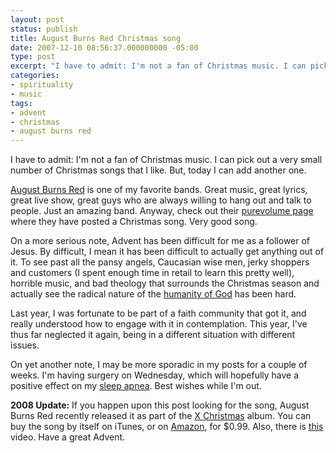```yaml
---
layout: post
status: publish
title: August Burns Red Christmas song
date: 2007-12-10 08:56:37.000000000 -05:00
type: post
excerpt: "I have to admit: I'm not a fan of Christmas music. I can pick out a very small number of Christmas songs that I like. But, today I can add another one."
categories:
- spirituality
- music
tags:
- advent
- christmas
- august burns red
---
```

I have to admit: I'm not a fan of Christmas music. I can pick out a very small number of Christmas songs that I like. But, today I can add another one.

<a href="http://www.augustburnsred.com/">August Burns Red</a> is one of my favorite bands. Great music, great lyrics, great live show, great guys who are always willing to hang out and talk to people. Just an amazing band. Anyway, check out their <a href="http://www.purevolume.com/augustburnsred/">purevolume page</a> where they have posted a Christmas song. Very good song.

On a more serious note, Advent has been difficult for me as a follower of Jesus. By difficult, I mean it has been difficult to actually get anything out of it. To see past all the pansy angels, Caucasian wise men, jerky shoppers and customers (I spent enough time in retail to learn this pretty well), horrible music, and bad theology that surrounds the Christmas season and actually see the radical nature of the <a href="http://www.amazon.com/gp/redirect.html?ie=UTF8&amp;location=http%3A%2F%2Fwww.amazon.com%2FHumanity-God-Karl-Barth%2Fdp%2F0804206120%3Fie%3DUTF8%26s%3Dbooks%26qid%3D1197294628%26sr%3D8-1&amp;tag=jonathanstega-20&amp;linkCode=ur2&amp;camp=1789&amp;creative=9325">humanity of God</a> has been hard.

Last year, I was fortunate to be part of a faith community that got it, and really understood how to engage with it in contemplation. This year, I&#39;ve thus far neglected it again, being in a different situation with different issues.

On yet another note, I may be more sporadic in my posts for a couple of weeks. I&#39;m having surgery on Wednesday, which will hopefully have a positive effect on my <a href="http://en.wikipedia.org/wiki/Sleep_apnea">sleep apnea</a>. Best wishes while I&#39;m out.

<strong>2008 Update:</strong> If you happen upon this post looking for the song, August Burns Red recently released it as part of the <a href="http://www.amazon.com/gp/product/B001G5ZOD6?ie=UTF8&amp;tag=jonathanstega-20&amp;linkCode=as2&amp;camp=1789&amp;creative=390957&amp;creativeASIN=B001G5ZOD6">X Christmas</a> album. You can buy the song by itself on iTunes, or on <a href="http://www.amazon.com/gp/product/B001KSPN5S?ie=UTF8&amp;tag=jonathanstega-20&amp;linkCode=as2&amp;camp=1789&amp;creative=390957&amp;creativeASIN=B001KSPN5S">Amazon</a>, for $0.99. Also, there is <a href="http://www.youtube.com/watch?v=V33tgez-Hug">this</a> video. Have a great Advent.
